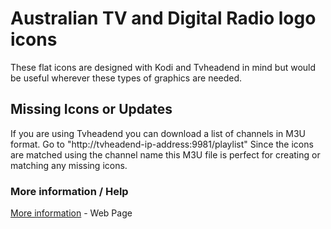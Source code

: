 # Australian TV and Digital Radio logo icons

These flat icons are designed with Kodi and Tvheadend in mind but would be useful wherever these types of graphics are needed.

## Missing Icons or Updates

If you are using Tvheadend you can download a list of channels in M3U format. Go to "http://tvheadend-ip-address:9981/playlist" Since the icons are matched using the channel name this M3U file is perfect for creating or matching any missing icons.

### More information / Help

[More information](https://pureservices.com.au/our-work/australian-tv-logos-icons-tvheadend-kodi/) - Web Page
